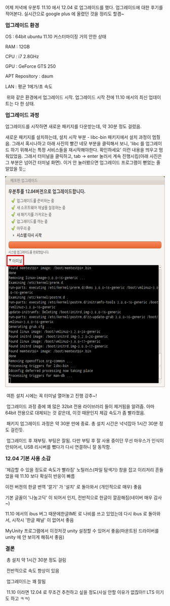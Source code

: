 어제 저녁에 우분투 11.10 에서 12.04 로 업그레이드를 했다. 업그레이드에 대한 후기를 적어본다. 실시간으로 google plus 에 올렸던 것을 정리도 할겸~

**<span style="font-size: 12pt; ">업그레이드 환경</span>**

OS : 64bit ubuntu 11.10 커스터마이징 거의 안한 상태

RAM : 12GB

CPU : i7 2.8GHz

GPU : GeForce GTS 250

APT Repository : daum

LAN : 평균 1메가/초 속도

 위와 같은 환경에서 업그레이드 시작. 업그레이드 시작 전에 11.10 에서의 최신 업데이트는 다 한 상태.

**<span style="font-size: 12pt; ">업그레이드 과정</span>**

업그레이드를 시작하면 새로운 패키지를 다운받는데, 약 30분 정도 걸렸음.

새로운 패키지를 설치하는데, 설치 시작 부분 - libc-bin 패키지에서 설치 과정이 멈췄음. 그래서 혹시나하고 아래 사진의 빨간 네모 부분을 클릭해서 보니, 'libc 를 업그레이드 하기 위해서는 특정 서비스들을 재시작해야한다. 확인하세요' 이런 내용을 띄우고 멈춰있었음. 그래서 터미널을 클릭하고, tab -&gt; enter 눌러서 계속 진행시킴(아래 사진은 그 부분은 넘어간 터미널 화면). 이거 안 눌러봤으면 업그레이드 프로그램이 뻗었는 줄 알았을 듯;;

<img src="ubuntu_upgrading.png" width="620" height="666" />

 여튼 설치 시에는 꼭 터미널 열어놓고 진행 강추~!

 업그레이드 과정 중에 꽤 많은 32bit 전용 라이브러리 들이 제거됨을 알려줌. 아마 64bit 전용으로 대체되는 것 같은데, 이것 때문인지 체감 속도가 좀 빨라졌음.

 패키지 업그레이드 과정은 약 30분 만에 종료. 총 설치 시간은 넉넉잡아 1시간 30분 정도 걸린듯.

 업그레이드 후 재부팅. 부팅은 잘됨. 다만 부팅 후 잘 사용 중이던 무선 마우스가 인식이 안되어서, USB 리시버를 뺐다가 다시 연결하니 잘 동작함.

**<span style="font-size: 12pt; ">12.04 기본 사용 소감</span>**

'체감할 수 있을 정도로 속도가 빨라짐' 노틸러스(파일 탐색기) 창을 잡고 이리저리 흔들었을 때 11.10 보다 확실히 반응이 빠름

이전 버젼의 한글 번역 '깔기' 가 '설치' 로 돌아와서 (개인적으로 매우) 좋음

기본 글꼴이 '나눔고딕' 이 되어서 인지, 전반적으로 한글이 깔끔해짐(네이버 매우 감사~)

11.10 에서의 ibus 버그 때문에한글IME 로 나비를 쓰고 있었는데 다시 ibus 로 돌아와서, 시작시 '한글 패널' 이 없어서 좋음

MyUnity 프로그램에서 이것저것 unity 설정할 수 있어서 좋음(마운트된 드라이버를 unity 에 안 보이게 해줘서 좋음)

**<span style="font-size: 12pt; ">결론</span>**

 총 설치 약 1시간 30분 정도 걸림

 전반적으로 속도 향상이 있음

 업그레이드는 꽤 잘됨

 11.10 이라면 12.04 로 무조건 추천하고 싶을 정도(사실 안할 이유가 없잖아!! LTS 이기도 하고 ㅋㅋ)


